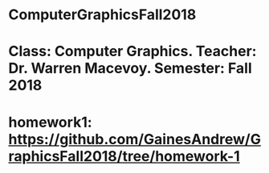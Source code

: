 # ComputerGraphicsFall2018
# Class: Computer Graphics. Teacher: Dr. Warren Macevoy. Semester: Fall 2018
# homework1: https://github.com/GainesAndrew/GraphicsFall2018/tree/homework-1

